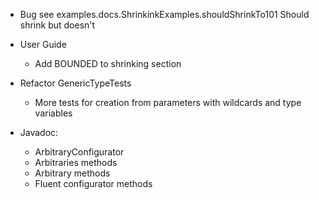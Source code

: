 - Bug
  see examples.docs.ShrinkinkExamples.shouldShrinkTo101
  Should shrink but doesn't

- User Guide
  - Add BOUNDED to shrinking section

- Refactor GenericTypeTests
  - More tests for creation from parameters with wildcards and type variables

- Javadoc:
  - ArbitraryConfigurator
  - Arbitraries methods
  - Arbitrary methods
  - Fluent configurator methods
